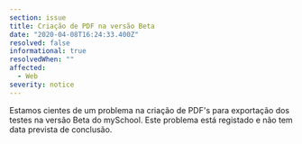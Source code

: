 ```yaml
---
section: issue
title: Criação de PDF na versão Beta
date: "2020-04-08T16:24:33.400Z"
resolved: false
informational: true
resolvedWhen: ""
affected:
  - Web
severity: notice
---
```

Estamos cientes de um problema na criação de PDF's para exportação dos testes na versão Beta do mySchool. Este problema está registado e não tem data prevista de conclusão.